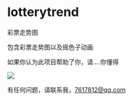 # lotterytrend
彩票走势图

包含彩票走势图以及摇色子动画

如果你认为此项目帮助了你，请....你懂得

![](https://github.com/jgszhuzhu/lotterytrend/blob/master/QQ%E5%9B%BE%E7%89%8720170928151234.png?raw=true)  



有任何问题，请联系我，7617812@qq.com
